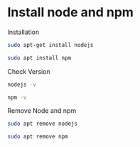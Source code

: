 <h1>Install node and npm</h1>

<p>Installation</p>

```sh
sudo apt-get install nodejs
```

```sh
sudo apt install npm
```

<p>Check Version</p>

```sh
nodejs -v
```

```sh
npm -v
```

<p>Remove Node and npm</p>

```sh
sudo apt remove nodejs
```

```sh
sudo apt remove npm
```